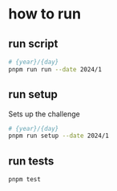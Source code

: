 # how to run

## run script

```sh
# {year}/{day}
pnpm run run --date 2024/1
```

## run setup

Sets up the challenge

```sh
# {year}/{day}
pnpm run setup --date 2024/1
```

## run tests

```sh
pnpm test
```

